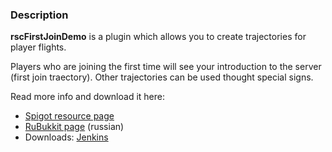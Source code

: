 ### Description

**rscFirstJoinDemo** is a plugin which allows you to create trajectories for player flights.

Players who are joining the first time will see your introduction to the server (first join traectory).
Other trajectories can be used thought special signs.

Read more info and download it here:
* [Spigot resource page](https://www.spigotmc.org/resources/11798)
* [RuBukkit page](http://rubukkit.org/threads/74923) (russian)
* Downloads: [Jenkins](https://ci.methuselah.ru/job/rscFirstJoinDemo/)
